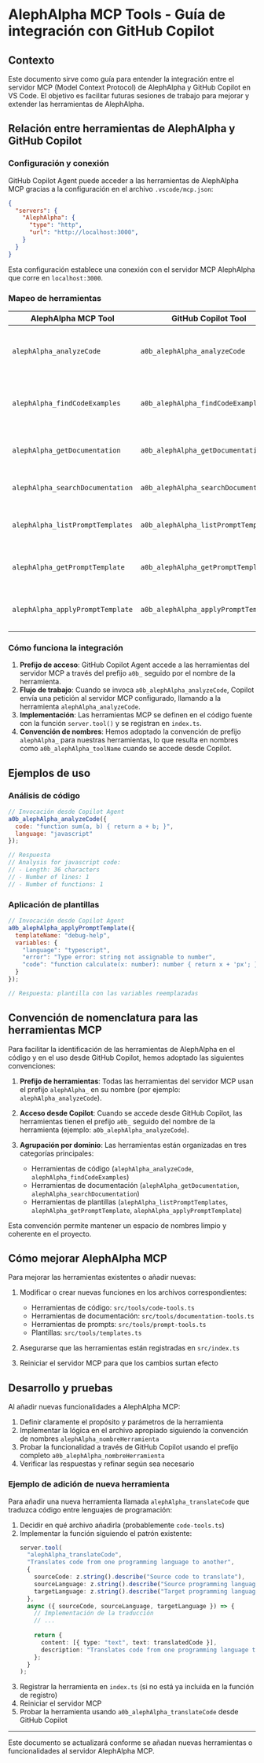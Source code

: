 # AlephAlpha MCP Tools - Guía de integración con GitHub Copilot

## Contexto

Este documento sirve como guía para entender la integración entre el servidor MCP (Model Context Protocol) de AlephAlpha y GitHub Copilot en VS Code. El objetivo es facilitar futuras sesiones de trabajo para mejorar y extender las herramientas de AlephAlpha.

## Relación entre herramientas de AlephAlpha y GitHub Copilot

### Configuración y conexión

GitHub Copilot Agent puede acceder a las herramientas de AlephAlpha MCP gracias a la configuración en el archivo `.vscode/mcp.json`:

```json
{
  "servers": {
    "AlephAlpha": {
      "type": "http",
      "url": "http://localhost:3000",
    }
  }
}
```

Esta configuración establece una conexión con el servidor MCP AlephAlpha que corre en `localhost:3000`.

### Mapeo de herramientas

| AlephAlpha MCP Tool              | GitHub Copilot Tool                 | Ubicación en el proyecto                        | Funcionalidad                                      |
|----------------------------------|-------------------------------------|-------------------------------------------------|---------------------------------------------------|
| `alephAlpha_analyzeCode`         | `a0b_alephAlpha_analyzeCode`        | `src/tools/code-tools.ts`                       | Analiza snippets de código (estructura, complejidad) |
| `alephAlpha_findCodeExamples`    | `a0b_alephAlpha_findCodeExamples`   | `src/tools/code-tools.ts`                       | Busca ejemplos de código por tema y lenguaje       |
| `alephAlpha_getDocumentation`    | `a0b_alephAlpha_getDocumentation`   | `src/tools/documentation-tools.ts`              | Obtiene documentación sobre un tema específico     |
| `alephAlpha_searchDocumentation` | `a0b_alephAlpha_searchDocumentation`| `src/tools/documentation-tools.ts`              | Busca en la documentación disponible               |
| `alephAlpha_listPromptTemplates` | `a0b_alephAlpha_listPromptTemplates`| `src/tools/prompt-tools.ts`                     | Lista todas las plantillas de prompts disponibles  |
| `alephAlpha_getPromptTemplate`   | `a0b_alephAlpha_getPromptTemplate`  | `src/tools/prompt-tools.ts`                     | Obtiene contenido de una plantilla específica      |
| `alephAlpha_applyPromptTemplate` | `a0b_alephAlpha_applyPromptTemplate`| `src/tools/prompt-tools.ts`                     | Aplica variables a una plantilla y devuelve texto  |

### Cómo funciona la integración

1. **Prefijo de acceso**: GitHub Copilot Agent accede a las herramientas del servidor MCP a través del prefijo `a0b_` seguido por el nombre de la herramienta.
2. **Flujo de trabajo**: Cuando se invoca `a0b_alephAlpha_analyzeCode`, Copilot envía una petición al servidor MCP configurado, llamando a la herramienta `alephAlpha_analyzeCode`.
3. **Implementación**: Las herramientas MCP se definen en el código fuente con la función `server.tool()` y se registran en `index.ts`.
4. **Convención de nombres**: Hemos adoptado la convención de prefijo `alephAlpha_` para nuestras herramientas, lo que resulta en nombres como `a0b_alephAlpha_toolName` cuando se accede desde Copilot.

## Ejemplos de uso

### Análisis de código
```javascript
// Invocación desde Copilot Agent
a0b_alephAlpha_analyzeCode({
  code: "function sum(a, b) { return a + b; }",
  language: "javascript"
});

// Respuesta
// Analysis for javascript code:
// - Length: 36 characters
// - Number of lines: 1
// - Number of functions: 1
```

### Aplicación de plantillas
```javascript
// Invocación desde Copilot Agent
a0b_alephAlpha_applyPromptTemplate({
  templateName: "debug-help",
  variables: {
    "language": "typescript",
    "error": "Type error: string not assignable to number",
    "code": "function calculate(x: number): number { return x + 'px'; }"
  }
});

// Respuesta: plantilla con las variables reemplazadas
```

## Convención de nomenclatura para las herramientas MCP

Para facilitar la identificación de las herramientas de AlephAlpha en el código y en el uso desde GitHub Copilot, hemos adoptado las siguientes convenciones:

1. **Prefijo de herramientas**: Todas las herramientas del servidor MCP usan el prefijo `alephAlpha_` en su nombre (por ejemplo: `alephAlpha_analyzeCode`).

2. **Acceso desde Copilot**: Cuando se accede desde GitHub Copilot, las herramientas tienen el prefijo `a0b_` seguido del nombre de la herramienta (ejemplo: `a0b_alephAlpha_analyzeCode`).

3. **Agrupación por dominio**: Las herramientas están organizadas en tres categorías principales:
   - Herramientas de código (`alephAlpha_analyzeCode`, `alephAlpha_findCodeExamples`)
   - Herramientas de documentación (`alephAlpha_getDocumentation`, `alephAlpha_searchDocumentation`)
   - Herramientas de plantillas (`alephAlpha_listPromptTemplates`, `alephAlpha_getPromptTemplate`, `alephAlpha_applyPromptTemplate`)

Esta convención permite mantener un espacio de nombres limpio y coherente en el proyecto.

## Cómo mejorar AlephAlpha MCP

Para mejorar las herramientas existentes o añadir nuevas:

1. Modificar o crear nuevas funciones en los archivos correspondientes:
   - Herramientas de código: `src/tools/code-tools.ts`
   - Herramientas de documentación: `src/tools/documentation-tools.ts`
   - Herramientas de prompts: `src/tools/prompt-tools.ts`
   - Plantillas: `src/tools/templates.ts`

2. Asegurarse que las herramientas están registradas en `src/index.ts`

3. Reiniciar el servidor MCP para que los cambios surtan efecto

## Desarrollo y pruebas

Al añadir nuevas funcionalidades a AlephAlpha MCP:

1. Definir claramente el propósito y parámetros de la herramienta
2. Implementar la lógica en el archivo apropiado siguiendo la convención de nombres `alephAlpha_nombreHerramienta`
3. Probar la funcionalidad a través de GitHub Copilot usando el prefijo completo `a0b_alephAlpha_nombreHerramienta`
4. Verificar las respuestas y refinar según sea necesario

### Ejemplo de adición de nueva herramienta

Para añadir una nueva herramienta llamada `alephAlpha_translateCode` que traduzca código entre lenguajes de programación:

1. Decidir en qué archivo añadirla (probablemente `code-tools.ts`)
2. Implementar la función siguiendo el patrón existente:
   ```typescript
   server.tool(
     "alephAlpha_translateCode",
     "Translates code from one programming language to another",
     {
       sourceCode: z.string().describe("Source code to translate"),
       sourceLanguage: z.string().describe("Source programming language"),
       targetLanguage: z.string().describe("Target programming language")
     },
     async ({ sourceCode, sourceLanguage, targetLanguage }) => {
       // Implementación de la traducción
       // ...
       
       return {
         content: [{ type: "text", text: translatedCode }],
         description: "Translates code from one programming language to another"
       };
     }
   );
   ```
3. Registrar la herramienta en `index.ts` (si no está ya incluida en la función de registro)
4. Reiniciar el servidor MCP
5. Probar la herramienta usando `a0b_alephAlpha_translateCode` desde GitHub Copilot

---

Este documento se actualizará conforme se añadan nuevas herramientas o funcionalidades al servidor AlephAlpha MCP.